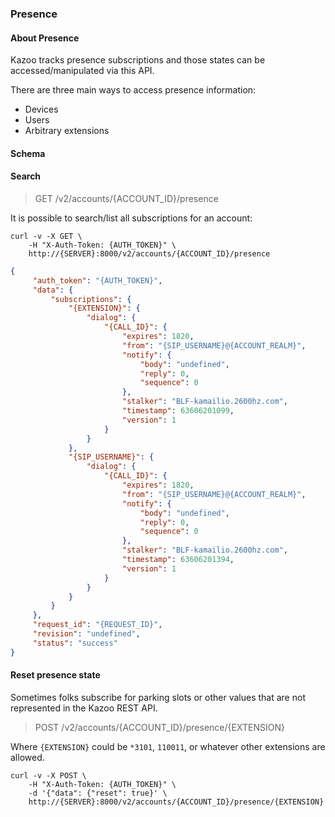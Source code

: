 ### Presence

#### About Presence

Kazoo tracks presence subscriptions and those states can be accessed/manipulated via this API.

There are three main ways to access presence information:

* Devices
* Users
* Arbitrary extensions


#### Schema



#### Search

> GET /v2/accounts/{ACCOUNT_ID}/presence

It is possible to search/list all subscriptions for an account:

```shell
curl -v -X GET \
    -H "X-Auth-Token: {AUTH_TOKEN}" \
    http://{SERVER}:8000/v2/accounts/{ACCOUNT_ID}/presence
```

```json
{
     "auth_token": "{AUTH_TOKEN}",
     "data": {
         "subscriptions": {
             "{EXTENSION}": {
                 "dialog": {
                     "{CALL_ID}": {
                         "expires": 1820,
                         "from": "{SIP_USERNAME}@{ACCOUNT_REALM}",
                         "notify": {
                             "body": "undefined",
                             "reply": 0,
                             "sequence": 0
                         },
                         "stalker": "BLF-kamailio.2600hz.com",
                         "timestamp": 63606201099,
                         "version": 1
                     }
                 }
             },
             "{SIP_USERNAME}": {
                 "dialog": {
                     "{CALL_ID}": {
                         "expires": 1820,
                         "from": "{SIP_USERNAME}@{ACCOUNT_REALM}",
                         "notify": {
                             "body": "undefined",
                             "reply": 0,
                             "sequence": 0
                         },
                         "stalker": "BLF-kamailio.2600hz.com",
                         "timestamp": 63606201394,
                         "version": 1
                     }
                 }
             }
         }
     },
     "request_id": "{REQUEST_ID}",
     "revision": "undefined",
     "status": "success"
}
```

#### Reset presence state

Sometimes folks subscribe for parking slots or other values that are not represented in the Kazoo REST API.

> POST /v2/accounts/{ACCOUNT_ID}/presence/{EXTENSION}

Where `{EXTENSION}` could be `*3101`, `110011`, or whatever other extensions are allowed.

```shell
curl -v -X POST \
    -H "X-Auth-Token: {AUTH_TOKEN}" \
    -d '{"data": {"reset": true}' \
    http://{SERVER}:8000/v2/accounts/{ACCOUNT_ID}/presence/{EXTENSION}
```
